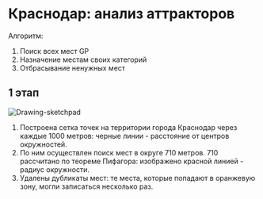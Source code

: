 # Краснодар: анализ аттракторов

Алгоритм:
1. Поиск всех мест GP
2. Назначение местам своих категорий
3. Отбрасывание ненужных мест

## 1 этап
<img src="https://i.ibb.co/mb15cnn/Drawing-sketchpad.jpg" alt="Drawing-sketchpad" border="0">

1. Построена сетка точек на территории города Краснодар через каждые 1000 метров: черные линии - расстояние от центров окружностей.
2. По ним осуществлен поиск мест в округе 710 метров. 710 рассчитано по теореме Пифагора: изображено красной линией - радиус окружности.
3. Удалены дубликаты мест: те места, которые попадают в оранжевую зону, могли записаться несколько раз.

